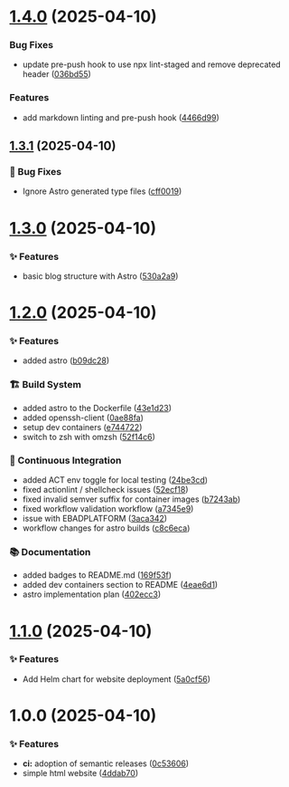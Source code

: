 # [1.4.0](https://github.com/johnburbridge/johnburbridge_com/compare/v1.3.1...v1.4.0) (2025-04-10)


### Bug Fixes

* update pre-push hook to use npx lint-staged and remove deprecated header ([036bd55](https://github.com/johnburbridge/johnburbridge_com/commit/036bd55c0f8a56ed8c973e9e2cb30171b06e7680))


### Features

* add markdown linting and pre-push hook ([4466d99](https://github.com/johnburbridge/johnburbridge_com/commit/4466d990e5278061e0038a2e11e94a4375819729))

## [1.3.1](https://github.com/johnburbridge/johnburbridge_com/compare/v1.3.0...v1.3.1) (2025-04-10)

### 🧪 Bug Fixes

- Ignore Astro generated type files ([cff0019](https://github.com/johnburbridge/johnburbridge_com/commit/cff00197ff4d113b1cf1eb19572e3543f66d4b89))

# [1.3.0](https://github.com/johnburbridge/johnburbridge_com/compare/v1.2.0...v1.3.0) (2025-04-10)

### ✨ Features

- basic blog structure with Astro ([530a2a9](https://github.com/johnburbridge/johnburbridge_com/commit/530a2a99e580c27fac43ee16904c8222a8d9691a))

# [1.2.0](https://github.com/johnburbridge/johnburbridge_com/compare/v1.1.0...v1.2.0) (2025-04-10)

### ✨ Features

- added astro ([b09dc28](https://github.com/johnburbridge/johnburbridge_com/commit/b09dc28640eed0ad21c04038664da3f7e2d460d0))

### 🏗️ Build System

- added astro to the Dockerfile ([43e1d23](https://github.com/johnburbridge/johnburbridge_com/commit/43e1d23fd3e4297867465043c51f8d00f60a91e1))
- added openssh-client ([0ae88fa](https://github.com/johnburbridge/johnburbridge_com/commit/0ae88fa948e75190e67b0e8a07f456771d691a4d))
- setup dev containers ([e744722](https://github.com/johnburbridge/johnburbridge_com/commit/e744722597b2a37d793d600658d478388124f136))
- switch to zsh with omzsh ([52f14c6](https://github.com/johnburbridge/johnburbridge_com/commit/52f14c6567b8ed75b2b884f32d659d44175f798b))

### 🚀 Continuous Integration

- added ACT env toggle for local testing ([24be3cd](https://github.com/johnburbridge/johnburbridge_com/commit/24be3cd55ae2a50079dc5c1d8c955bfd8cdddcb6))
- fixed actionlint / shellcheck issues ([52ecf18](https://github.com/johnburbridge/johnburbridge_com/commit/52ecf1899c6ed1d485208a544b21e8d2ed9a29e5))
- fixed invalid semver suffix for container images ([b7243ab](https://github.com/johnburbridge/johnburbridge_com/commit/b7243abb27e64033f88b860f50b419ed96d2ca50))
- fixed workflow validation workflow ([a7345e9](https://github.com/johnburbridge/johnburbridge_com/commit/a7345e9f1c9856c075179f2a21b533948051933d))
- issue with EBADPLATFORM ([3aca342](https://github.com/johnburbridge/johnburbridge_com/commit/3aca342cd11644e12a7e808b8a07015c14e81b35))
- workflow changes for astro builds ([c8c6eca](https://github.com/johnburbridge/johnburbridge_com/commit/c8c6eca2ea16dd3e80c8d1dc4a188d9ed1de9799))

### 📚 Documentation

- added badges to README.md ([169f53f](https://github.com/johnburbridge/johnburbridge_com/commit/169f53fa07e8e5a953c4188d5c4c6936e89a92bb))
- added dev containers section to README ([4eae6d1](https://github.com/johnburbridge/johnburbridge_com/commit/4eae6d150127c8380c098b55f0d205d42fcc3902))
- astro implementation plan ([402ecc3](https://github.com/johnburbridge/johnburbridge_com/commit/402ecc335d435e705b57685d5a0d32a80e9217d8))

# [1.1.0](https://github.com/johnburbridge/johnburbridge_com/compare/v1.0.0...v1.1.0) (2025-04-10)

### ✨ Features

- Add Helm chart for website deployment ([5a0cf56](https://github.com/johnburbridge/johnburbridge_com/commit/5a0cf56a9f8c4f2b986a276d4dbfb6903d9b8c02))

# 1.0.0 (2025-04-10)

### ✨ Features

- **ci:** adoption of semantic releases ([0c53606](https://github.com/johnburbridge/johnburbridge_com/commit/0c53606b551ed29dbc3aa2e4594c3382c16cdaf7))
- simple html website ([4ddab70](https://github.com/johnburbridge/johnburbridge_com/commit/4ddab705c903828e2e5f395cb9f910395f31a5cd))

